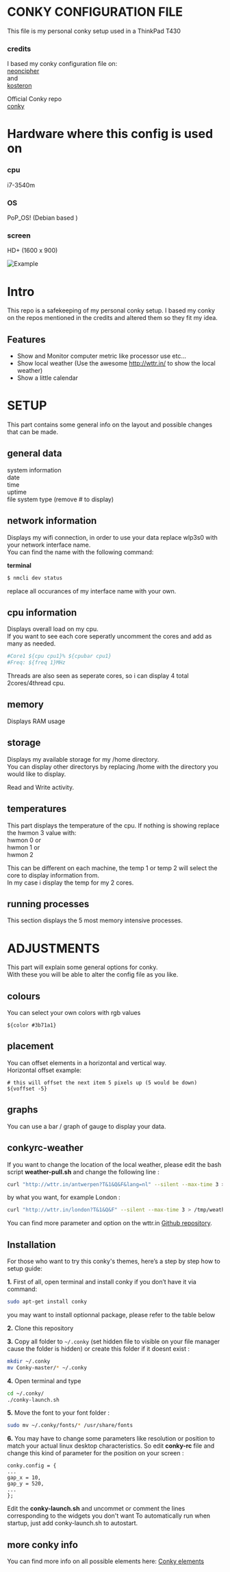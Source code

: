 # CONKY CONFIGURATION FILE

This file is my personal conky setup used in a ThinkPad T430  

### credits  
I based my conky configuration file on:  
[neoncipher](http://neoncipher.net/v/conky/)  
and  
[kosteron](https://github.com/Kosteron/Conky)
  
Official Conky repo  
[conky](https://github.com/brndnmtthws/conky )  
 

# Hardware where this config is used on  
### cpu
i7-3540m
### OS
PoP_OS! (Debian based )
### screen
HD+ (1600 x 900)

![Example](./main.png?raw=true "Example")

# Intro
This repo is a safekeeping of my personal conky setup. I based my conky on the repos mentioned in the credits and altered them so they fit my idea.

## Features
- Show and Monitor computer metric like processor use etc...
- Show local weather (Use the awesome http://wttr.in/ to show the local weather)
- Show a little calendar

# SETUP
This part contains some general info on the layout and possible changes that can be made.  

## general data
system information  
date  
time  
uptime  
file system type (remove # to display)  

## network information
Displays my wifi connection, in order to use your data replace wlp3s0 with your network interface name.  
You can find the name with the following command:  
  
**terminal**
```bash
$ nmcli dev status
```   

replace all occurances of my interface name with your own.  

## cpu information
Displays overall load on my cpu.  
If you want to see each core seperatly uncomment the cores and add as many as needed.  

```bash
#Core1 ${cpu cpu1}% ${cpubar cpu1}
#Freq: ${freq 1}MHz
``` 

Threads are also seen as seperate cores, so i can display 4 total 2cores/4thread cpu.  

## memory
Displays RAM usage
  
## storage
Displays my available storage for my /home directory.  
You can display other directorys by replacing /home with the directory you would like to display.  

Read and Write activity.  

## temperatures
This part displays the temperature of the cpu.
If nothing is showing replace the hwmon 3 value with:  
hwmon 0 or  
hwmon 1 or  
hwmon 2  

This can be different on each machine, the temp 1 or temp 2 will select the core to display information from.  
In my case i display the temp for my 2 cores.

## running processes
This section displays the 5 most memory intensive processes.  

# ADJUSTMENTS
This part will explain some general options for conky.  
With these you will be able to alter the config file as you like.  

## colours
You can select your own colors with rgb values 
```
${color #3b71a1}
```  

## placement
You can offset elements in a horizontal and vertical way.  
Horizontal offset example:
```
# this will offset the next item 5 pixels up (5 would be down)
${voffset -5}
```

## graphs
You can use a bar / graph of gauge to display your data.

## conkyrc-weather

If you want to change the location of the local weather, please edit the bash script **weather-pull.sh** and change the following line :
```bash
curl "http://wttr.in/antwerpen?T&1&Q&F&lang=nl" --silent --max-time 3 > /tmp/weather.tmp
```
by what you want, for example London : 
```bash
curl "http://wttr.in/london?T&1&Q&F" --silent --max-time 3 > /tmp/weather.tmp
```
You can find more parameter and option on the wttr.in [Github repository](https://github.com/chubin/wttr.in).

## Installation

For those who want to try this conky's themes, here’s a step by step how to setup guide:

**1.** First of all, open terminal and install conky if you don’t have it via command:

```bash
sudo apt-get install conky
```

you may want to install optionnal package, please refer to the table below

**2.** Clone this repository

**3.** Copy all folder to `~/.conky` (set hidden file to visible on your file manager cause the folder is hidden) or create this folder if it doesnt exist :
```bash
mkdir ~/.conky
mv Conky-master/* ~/.conky
```

**4.** Open terminal and type
```bash
cd ~/.conky/
./conky-launch.sh
```

**5.** Move the font to your font folder :
```bash
sudo mv ~/.conky/fonts/* /usr/share/fonts
```

**6.** You may have to change some parameters like resolution or position to match your actual linux desktop characteristics.
So edit **conky-rc** file and change this kind of parameter for the position on your screen :
```
conky.config = {
...
gap_x = 10,
gap_y = 520,
...
};
```

Edit the **conky-launch.sh** and uncommet or comment the lines corresponding to the widgets you don't want
To automatically run when startup, just add conky-launch.sh to autostart.

## more conky info
You can find more info on all possible elements here:
[Conky elements](http://conky.sourceforge.net/variables.html)


